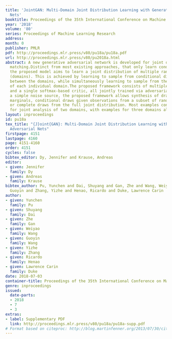 ```yaml
---
title: 'JointGAN: Multi-Domain Joint Distribution Learning with Generative Adversarial
  Nets'
booktitle: Proceedings of the 35th International Conference on Machine Learning
year: '2018'
volume: '80'
series: Proceedings of Machine Learning Research
address: 
month: 0
publisher: PMLR
pdf: http://proceedings.mlr.press/v80/pu18a/pu18a.pdf
url: http://proceedings.mlr.press/v80/pu2018a.html
abstract: A new generative adversarial network is developed for joint distribution
  matching.Distinct from most existing approaches, that only learn conditional distributions,
  the proposed model aims to learn a joint distribution of multiple random variables
  (domains). This is achieved by learning to sample from conditional distributions
  between the domains, while simultaneously learning to sample from the marginals
  of each individual domain.The proposed framework consists of multiple generators
  and a single softmax-based critic, all jointly trained via adversarial learning.From
  a simple noise source, the proposed framework allows synthesis of draws from the
  marginals, conditional draws given observations from a subset of random variables,
  or complete draws from the full joint distribution. Most examples considered are
  for joint analysis of two domains, with examples for three domains also presented.
layout: inproceedings
id: pu18a
tex_title: "{J}oint{GAN}: Multi-Domain Joint Distribution Learning with Generative
  Adversarial Nets"
firstpage: 4151
lastpage: 4160
page: 4151-4160
order: 4151
cycles: false
bibtex_editor: Dy, Jennifer and Krause, Andreas
editor:
- given: Jennifer
  family: Dy
- given: Andreas
  family: Krause
bibtex_author: Pu, Yunchen and Dai, Shuyang and Gan, Zhe and Wang, Weiyao and Wang,
  Guoyin and Zhang, Yizhe and Henao, Ricardo and Duke, Lawrence Carin
author:
- given: Yunchen
  family: Pu
- given: Shuyang
  family: Dai
- given: Zhe
  family: Gan
- given: Weiyao
  family: Wang
- given: Guoyin
  family: Wang
- given: Yizhe
  family: Zhang
- given: Ricardo
  family: Henao
- given: Lawrence Carin
  family: Duke
date: 2018-07-03
container-title: Proceedings of the 35th International Conference on Machine Learning
genre: inproceedings
issued:
  date-parts:
  - 2018
  - 7
  - 3
extras:
- label: Supplementary PDF
  link: http://proceedings.mlr.press/v80/pu18a/pu18a-supp.pdf
# Format based on citeproc: http://blog.martinfenner.org/2013/07/30/citeproc-yaml-for-bibliographies/
---
```

